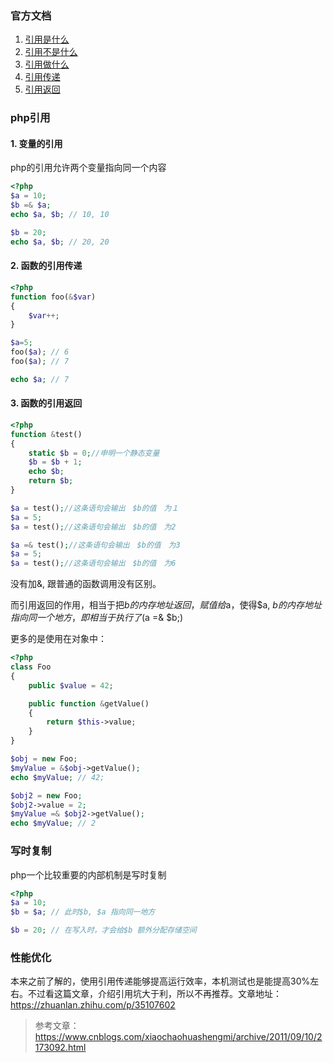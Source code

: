 ### 官方文档
1. [引用是什么](http://www.php.net/manual/zh/language.references.whatare.php)  
2. [引用不是什么](http://php.net/manual/zh/language.references.arent.php)  
3. [引用做什么](http://www.php.net/manual/zh/language.references.whatdo.php)  
4. [引用传递](http://php.net/manual/zh/language.references.pass.php)  
5. [引用返回](http://php.net/manual/zh/language.references.return.php)   

### php引用  
#### 1. 变量的引用
php的引用允许两个变量指向同一个内容  
```php
<?php
$a = 10;
$b =& $a;
echo $a, $b; // 10, 10

$b = 20;
echo $a, $b; // 20, 20
```

#### 2. 函数的引用传递
```php
<?php
function foo(&$var)
{
    $var++;
}

$a=5;
foo($a); // 6
foo($a); // 7

echo $a; // 7
```

#### 3. 函数的引用返回
```php
<?php
function &test()
{
    static $b = 0;//申明一个静态变量
    $b = $b + 1;
    echo $b;
    return $b;
}

$a = test();//这条语句会输出　$b的值　为１
$a = 5;
$a = test();//这条语句会输出　$b的值　为2

$a =& test();//这条语句会输出　$b的值　为3
$a = 5;
$a = test();//这条语句会输出　$b的值　为6
```
没有加&, 跟普通的函数调用没有区别。  

而引用返回的作用，相当于把$b的内存地址返回，赋值给$a，使得$a, $b的内存地址指向同一个地方，即相当于执行了($a =& $b;)  

更多的是使用在对象中：  
```php
<?php
class Foo
{
    public $value = 42;

    public function &getValue()
    {
        return $this->value;
    }
}

$obj = new Foo;
$myValue = &$obj->getValue();
echo $myValue; // 42;

$obj2 = new Foo;
$obj2->value = 2;
$myValue =& $obj2->getValue();
echo $myValue; // 2
```

### 写时复制
php一个比较重要的内部机制是写时复制
```php
<?php
$a = 10;
$b = $a; // 此时$b, $a 指向同一地方

$b = 20; // 在写入时，才会给$b 额外分配存储空间
```

### 性能优化
本来之前了解的，使用引用传递能够提高运行效率，本机测试也是能提高30%左右。不过看这篇文章，介绍引用坑大于利，所以不再推荐。文章地址：https://zhuanlan.zhihu.com/p/35107602  

> 参考文章：https://www.cnblogs.com/xiaochaohuashengmi/archive/2011/09/10/2173092.html